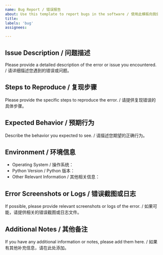 ```yaml
---
name: Bug Report / 错误报告
about: Use this template to report bugs in the software / 使用此模板向我们报告软件中的错误
title: 
labels: 'bug'
assignees: 

---
```


## Issue Description / 问题描述
Please provide a detailed description of the error or issue you encountered. / 请详细描述您遇到的错误或问题。

## Steps to Reproduce / 复现步骤
Please provide the specific steps to reproduce the error. / 请提供复现错误的具体步骤。

## Expected Behavior / 预期行为
Describe the behavior you expected to see. / 请描述您期望的正确行为。

## Environment / 环境信息
- Operating System / 操作系统：
- Python Version / Python 版本：
- Other Relevant Information / 其他相关信息：

## Error Screenshots or Logs / 错误截图或日志
If possible, please provide relevant screenshots or logs of the error. / 如果可能，请提供相关的错误截图或日志文件。

## Additional Notes / 其他备注
If you have any additional information or notes, please add them here. / 如果有其他补充信息，请在此处添加。